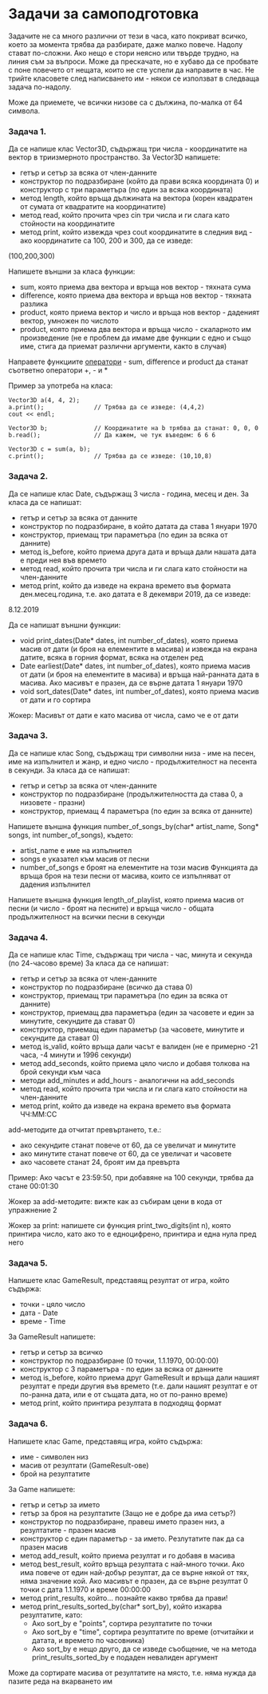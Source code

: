 # Задачи за самоподготовка

Задачите не са много различни от тези в часа, като покриват всичко, което за момента трябва да разбирате, даже малко повече.
Надолу стават по-сложни. Ако нещо е стори неясно или твърде трудно, на линия съм за въпроси.
Може да прескачате, но е хубаво да се пробвате с поне повечето от нещата, които не сте успели да направите в час.
Не трийте класовете след написването им - някои се използват в следваща задача по-надолу.

Може да приемете, че всички низове са с дължина, по-малка от 64 символа.

### Задача 1.
Да се напише клас Vector3D, съдържащ три числа - координатите на вектор в триизмерното пространство.
За Vector3D напишете:
- гетър и сетър за всяка от член-данните
- конструктор по подразбиране (който да прави всяка координата 0) и конструктор с три параметъра (по един за всяка координата)
- метод length, който връща дължината на вектора (корен квадратен от сумата от квадратите на координатите)
- метод read, който прочита чрез cin три числа и ги слага като стойности на координатите
- метод print, който извежда чрез cout координатите в следния вид - ако координатите са 100, 200 и 300, да се изведе:

(100,200,300)

Напишете външни за класа функции:
- sum, която приема два вектора и връща нов вектор - тяхната сума
- difference, която приема два вектора и връща нов вектор - тяхната разлика
- product, която приема вектор и число и връща нов вектор - даденият вектор, умножен по числото
- product, която приема два вектора и връща число - скаларното им произведение
(не е проблем да имаме две функции с едно и също име, стига да приемат различни аргументи, както в случая)

Направете функциите [оператори](https://github.com/Scorpion333/fmi-textbook/blob/master/Оператори.md) -
sum, difference и product да станат съответно оператори +, - и *

Пример за употреба на класа:

    Vector3D a(4, 4, 2);
    a.print();              // Трябва да се изведе: (4,4,2)
    cout << endl;
    
    Vector3D b;             // Координатите на b трябва да станат: 0, 0, 0
    b.read();               // Да кажем, че тук въведем: 6 6 6

    Vector3D c = sum(a, b);
    c.print();              // Трябва да се изведе: (10,10,8)

### Задача 2.
Да се напише клас Date, съдържащ 3 числа - година, месец и ден. За класа да се напишат:
- гетър и сетър за всяка от данните
- конструктор по подразбиране, в който датата да става 1 януари 1970
- конструктор, приемащ три параметъра (по един за всяка от данните)
- метод is_before, който приема друга дата и връща дали нашата дата е преди нея във времето
- метод read, който прочита три числа и ги слага като стойности на член-данните
- метод print, който да изведе на екрана времето във формата ден.месец.година, т.е. ако датата е 8 декември 2019, да се изведе:

8.12.2019

Да се напишат външни функции:
- void print_dates(Date* dates, int number_of_dates), която приема масив от дати (и броя на елементите в масива) и
извежда на екрана датите, всяка в горния формат, всяка на отделен ред
- Date earliest(Date* dates, int number_of_dates), която приема масив от дати (и броя на елементите в масива) и връща
най-ранната дата в масива. Ако масивът е празен, да се върне датата 1 януари 1970
- void sort_dates(Date* dates, int number_of_dates), която приема масив от дати и го сортира

Жокер: Масивът от дати е като масива от числа, само че е от дати

### Задача 3.
Да се напише клас Song, съдържащ три символни низа - име на песен, име на изпълнител и жанр, и едно число - продължителност на
песента в секунди. За класа да се напишат:
- гетър и сетър за всяка от член-данните
- конструктор по подразбиране (продължителността да става 0, а низовете - празни)
- конструктор, приемащ 4 параметъра (по един за всяка от данните)

Напишете външна функция number_of_songs_by(char* artist_name, Song* songs, int number_of_songs), където:
- artist_name е име на изпълнител
- songs e указател към масив от песни
- number_of_songs е броят на елементите на този масив
Функцията да връща броя на тези песни от масива, които се изпълняват от дадения изпълнител

Напишете външна функция length_of_playlist, която приема масив от песни (и число - броят на песните) и връща число - 
общата продължителност на всички песни в секунди

### Задача 4.
Да се напише клас Time, съдържащ три числа - час, минута и секунда (по 24-часово време)
За класа да се напишат:
- гетър и сетър за всяка от член-данните
- конструктор по подразбиране (всичко да става 0)
- конструктор, приемащ три параметъра (по един за всяка от данните)
- конструктор, приемащ два параметъра (един за часовете и един за минутите, секундите да стават 0)
- конструктор, приемащ един параметър (за часовете, минутите и секундите да стават 0)
- метод is_valid, който връща дали часът е валиден (не е примерно -21 часа, -4 минути и 1996 секунди)
- метод add_seconds, който приема цяло число и добавя толкова на брой секунди към часа
- методи add_minutes и add_hours - аналогични на add_seconds
- метод read, който прочита три числа и ги слага като стойности на член-данните
- метод print, който да изведе на екрана времето във формата ЧЧ:ММ:СС

add-методите да отчитат превъртането, т.е.:
- ако секундите станат повече от 60, да се увеличат и минутите
- ако минутите станат повече от 60, да се увеличат и часовете
- ако часовете станат 24, броят им да превърта

Пример: Ако часът е 23:59:50, при добавяне на 100 секунди, трябва да стане 00:01:30

Жокер за add-методите: вижте как аз събирам цени в кода от упражнение 2

Жокер за print: напишете си функция print_two_digits(int n), която принтира число, като ако то е едноцифрено, принтира
и една нула пред него

### Задача 5.
Напишете клас GameResult, представящ резултат от игра, който съдържа:
- точки - цяло число
- дата - Date
- време - Time

За GameResult напишете:
- гетър и сетър за всичко
- конструктор по подразбиране (0 точки, 1.1.1970, 00:00:00)
- конструктор с 3 параметъра - по един за всяка от данните
- метод is_before, който приема друг GameResult и връща дали нашият резултат е преди другия във времето
(т.е. дали нашият резултат е от по-ранна дата, или е от същата дата, но от по-ранно време)
- метод print, който принтира резултата в подходящ формат

### Задача 6.
Напишете клас Game, представящ игра, който съдържа:
- име - символен низ
- масив от резултати (GameResult-ове)
- брой на резултатите

За Game напишете:
- гетър и сетър за името
- гетър за броя на резултатите (Защо не е добре да има сетър?)
- конструктор по подразбиране, правеш името празен низ, а резултатите - празен масив
- конструктор с един параметър - за името. Резлутатите пак да са празен масив
- метод add_result, който приема резултат и го добавя в масива
- метод best_result, който връща резултата с най-много точки. Ако има повече от един най-добър резултат, да се върне
някой от тях, няма значение кой. Ако масивът е празен, да се върне резултат 0 точки с дата 1.1.1970 и време 00:00:00
- метод print_results, който... познайте какво трябва да прави!
- метод print_results_sorted_by(char* sort_by), който изкарва резултатите, като:
  - Ако sort_by е "points", сортира резултатите по точки
  - Ако sort_by е "time", сортира резултатите по време (отчитайки и датата, и времето по часовника)
  - Ако sort_by е нещо друго, да се изведе съобщение, че на метода print_results_sorted_by е подаден невалиден аргумент

Може да сортирате масива от резултатите на място, т.е. няма нужда да пазите реда на вкарването им
